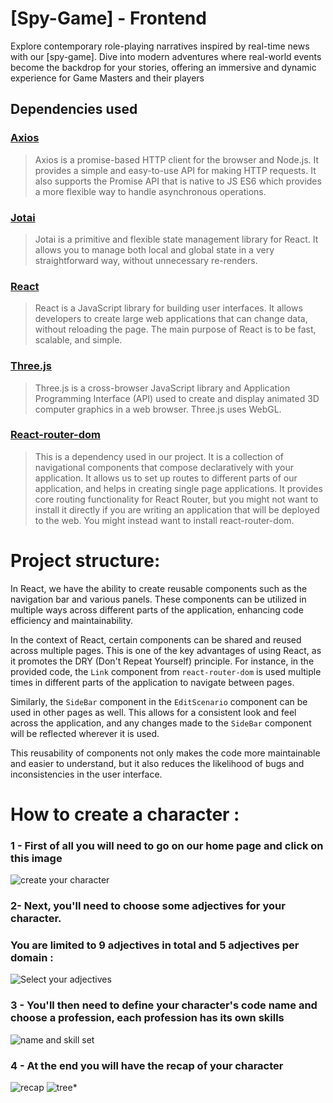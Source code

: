 # [Spy-Game] - Frontend

Explore contemporary role-playing narratives inspired by real-time news with our [spy-game]. Dive into modern adventures where real-world events become the backdrop for your stories, offering an immersive and dynamic experience for Game Masters and their players

## Dependencies used

### [Axios](https://www.npmjs.com/package/axios)

> Axios is a promise-based HTTP client for the browser and Node.js. It provides a simple and easy-to-use API for making HTTP requests. It also supports the Promise API that is native to JS ES6 which provides a more flexible way to handle asynchronous operations.

### [Jotai](https://www.npmjs.com/package/jotai)

> Jotai is a primitive and flexible state management library for React. It allows you to manage both local and global state in a very straightforward way, without unnecessary re-renders.

### [React](https://www.npmjs.com/package/react)

> React is a JavaScript library for building user interfaces. It allows developers to create large web applications that can change data, without reloading the page. The main purpose of React is to be fast, scalable, and simple.

### [Three.js](https://www.npmjs.com/package/three)

> Three.js is a cross-browser JavaScript library and Application Programming Interface (API) used to create and display animated 3D computer graphics in a web browser. Three.js uses WebGL.

### [React-router-dom](https://www.npmjs.com/package/react-router-dom)

> This is a dependency used in our project. It is a collection of navigational components that compose declaratively with your application. It allows us to set up routes to different parts of our application, and helps in creating single page applications. It provides core routing functionality for React Router, but you might not want to install it directly if you are writing an application that will be deployed to the web. You might instead want to install react-router-dom.

# Project structure:

In React, we have the ability to create reusable components such as the navigation bar and various panels. These components can be utilized in multiple ways across different parts of the application, enhancing code efficiency and maintainability.

In the context of React, certain components can be shared and reused across multiple pages. This is one of the key advantages of using React, as it promotes the DRY (Don't Repeat Yourself) principle. For instance, in the provided code, the `Link` component from `react-router-dom` is used multiple times in different parts of the application to navigate between pages.

Similarly, the `SideBar` component in the `EditScenario` component can be used in other pages as well. This allows for a consistent look and feel across the application, and any changes made to the `SideBar` component will be reflected wherever it is used.

This reusability of components not only makes the code more maintainable and easier to understand, but it also reduces the likelihood of bugs and inconsistencies in the user interface.

# How to create a character :

### 1 - First of all you will need to go on our home page and click on this image

![create your character](https://cdn.discordapp.com/attachments/1220356796305117204/1220361062436831314/image.png?ex=660ea8ce&is=65fc33ce&hm=502c4c4ce82c309a889b9a945d0195b8aa9a882bd3ac29644276cc449e0ddb49&")

### 2- Next, you'll need to choose some adjectives for your character.

### You are limited to 9 adjectives in total and 5 adjectives per domain :

![Select your adjectives](https://cdn.discordapp.com/attachments/1220356796305117204/1220363072468815892/image.png?ex=660eaaad&is=65fc35ad&hm=9ab01ed4f5be41b0f996a29ffa587027bbcb7d81164394b87846527b1f5c9641&)

### 3 - You'll then need to define your character's code name and choose a profession, each profession has its own skills

![name and skill set](https://cdn.discordapp.com/attachments/1220356796305117204/1220363703191343144/image.png?ex=660eab44&is=65fc3644&hm=eb8aa0bc3a1f56d6417c793d4c845338dc2ee98cfaf6146811a6b34b0be0da97&)

### 4 - At the end you will have the recap of your character

![recap](https://cdn.discordapp.com/attachments/1220356796305117204/1220366150043697182/image.png?ex=660ead8b&is=65fc388b&hm=1db95a521e53d3f73a5a24feb5f2c605e88a1fcbaf76bbaaa332f765b37a3565&)
![tree](https://cdn.discordapp.com/attachments/1220356796305117204/1220366185200226354/image.png?ex=660ead93&is=65fc3893&hm=7766d5c88b4072b70d8fe59f009b5ba1ef1187105506a36d54c203c22a6502fc&)\*
